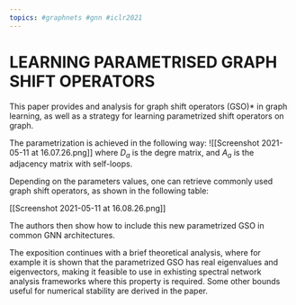 ```yaml
---
topics: #graphnets #gnn #iclr2021
---
```



#  LEARNING PARAMETRISED GRAPH SHIFT OPERATORS

This paper provides and analysis for graph shift operators (GSO)* in graph learning, as well as a strategy for learning parametrized shift operators on graph. 

The parametrization is achieved in the following way:
![[Screenshot 2021-05-11 at 16.07.26.png]]
where $D_a$ is the degre matrix,  and $A_a$ is the adjacency matrix with self-loops.

Depending on the parameters values, one can retrieve commonly used graph shift operators, as shown in the following table:

[[Screenshot 2021-05-11 at 16.08.26.png]]

The authors then show how to include this new parametrized GSO in common GNN architectures.

The exposition continues with a brief theoretical analysis, where for example it is shown that the parametrized GSO has real eigenvalues and eigenvectors, making it feasible to use in exhisting spectral network analysis frameworks where this property is required. Some other bounds useful for numerical stability are derived in the paper.

